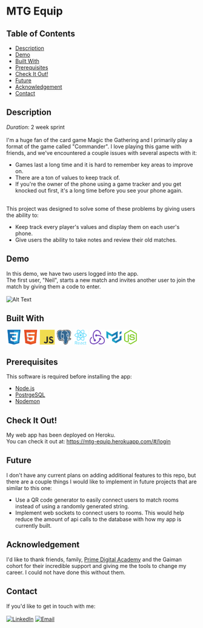 # MTG Equip
## Table of Contents
  - [Description](#description)
  - [Demo](#demo)
  - [Built With](#built-with)
  - [Prerequisites](#prerequisites)
  - [Check It Out!](#check-it-out!)
  - [Future](#future)
  - [Acknowledgement](#acknowledgement)
  - [Contact](#contact)

## Description
*Duration*: 2 week sprint<br>
<br>
I'm a huge fan of the card game Magic the Gathering and I primarily play a format of the game called "Commander". I love playing this game with friends, and we've encountered a couple issues with several aspects with it:

  - Games last a long time and it is hard to remember key areas to improve on.
  - There are a ton of values to keep track of.
  - If you're the owner of the phone using a game tracker and you get knocked out first, it's a long time before you see your phone again.
<br>
This project was designed to solve some of these problems by giving users the ability to:

  - Keep track every player's values and display them on each user's phone.
  - Give users the ability to take notes and review their old matches.

## Demo
In this demo, we have two users logged into the app.<br>
The first user, "Neil", starts a new match and invites another user to join the match by giving them a code to enter.<br>
<br>
![Alt Text](https://media.giphy.com/media/FIubwBmljZpjJrgDfg/giphy.gif)

## Built With
<a href="https://www.w3schools.com/w3css/defaulT.asp"><img src="https://raw.githubusercontent.com/devicons/devicon/master/icons/css3/css3-original.svg" height="40px" width="40px" /></a>
<a href="https://www.w3schools.com/html/"><img src="https://raw.githubusercontent.com/devicons/devicon/master/icons/html5/html5-original.svg" height="40px" width="40px" /></a>
<a href="https://www.w3schools.com/js/default.asp"><img src="https://raw.githubusercontent.com/devicons/devicon/master/icons/javascript/javascript-original.svg" height="40px" width="40px" /></a>
<a href="https://www.postgresql.org/"><img src="https://raw.githubusercontent.com/devicons/devicon/master/icons/postgresql/postgresql-original.svg" height="40px" width="40px" /></a>
<a href="https://reactjs.org/"><img src="https://raw.githubusercontent.com/devicons/devicon/master/icons/react/react-original-wordmark.svg" height="40px" width="40px" /></a>
<a href="https://redux.js.org/"><img src="https://raw.githubusercontent.com/devicons/devicon/master/icons/redux/redux-original.svg" height="40px" width="40px" /></a>
<a href="https://material-ui.com/"><img src="https://raw.githubusercontent.com/devicons/devicon/master/icons/materialui/materialui-original.svg" height="40px" width="40px" /></a>
<a href="https://nodejs.org/en/"><img src="https://github.com/devicons/devicon/blob/master/icons/nodejs/nodejs-plain.svg" height="40px" width="40px" /></a>

## Prerequisites
This software is required before installing the app:
- [Node.js](https://nodejs.org/en/)
- [PostrgeSQL](https://www.postgresql.org/)
- [Nodemon](https://nodemon.io/)

## Check It Out!
My web app has been deployed on Heroku.<br>
You can check it out at: https://mtg-equip.herokuapp.com/#/login

## Future
I don't have any current plans on adding additional features to this repo, but there are a couple things I would like to implement in future projects that are similar to this one:
  - Use a QR code generator to easily connect users to match rooms instead of using a randomly generated string.
  - Implement web sockets to connect users to rooms. This would help reduce the amount of api calls to the database with how my app is currently built.

## Acknowledgement
I'd like to thank friends, family, [Prime Digital Academy](www.primeacademy.io) and the Gaiman cohort for their incredible support and giving me the tools to change my career. I could not have done this without them.

## Contact
If you'd like to get in touch with me:<br>
<br>
[![LinkedIn](https://img.shields.io/badge/-LinkedIn-blue?style=for-the-badge&logo=linkedin)](https://www.linkedin.com/in/neil-hanson-125bb5122/)
[![Email](https://img.shields.io/badge/-gmail-orange?style=for-the-badge&logo=gmail)](mailto:neilhanson.pro@gmail.com) 
